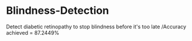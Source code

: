 # Blindness-Detection
Detect diabetic retinopathy to stop blindness before it's too late
/Accuracy achieved = 87.2449%

